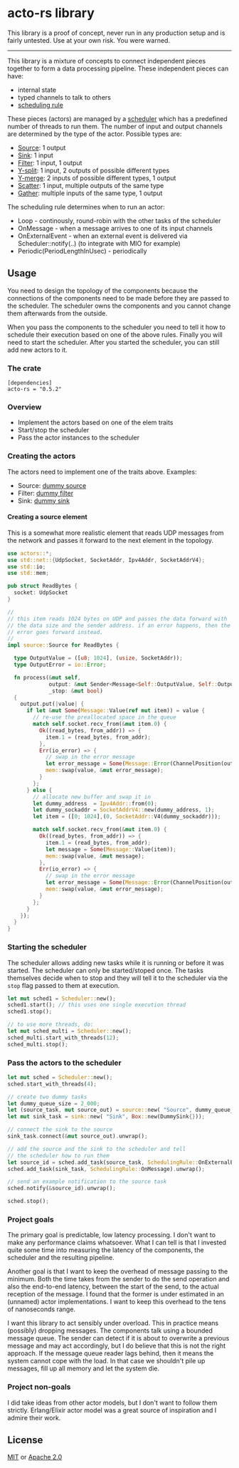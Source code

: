 # acto-rs library

This library is a proof of concept, never run in any production setup and is fairly untested. Use at your own risk. You were warned.

---

This library is a mixture of concepts to connect independent pieces together to form a data processing pipeline. These independent pieces can have:

- internal state
- typed channels to talk to others
- [scheduling rule](./src/lib.rs)

These pieces (actors) are managed by a [scheduler](./src/scheduler/mod.rs) which has a predefined number of threads to run them. The number of input and output channels are determined by the type of the actor. Possible types are:

- [Source](./src/elem/source.rs): 1 output
- [Sink](./src/elem/sink.rs): 1 input
- [Filter](./src/elem/filter.rs): 1 input, 1 output
- [Y-split](./src/elem/ysplit.rs): 1 input, 2 outputs of possible different types
- [Y-merge](./src/elem/ymerge.rs): 2 inputs of possible different types, 1 output
- [Scatter](./src/elem/scatter.rs): 1 input, multiple outputs of the same type
- [Gather](./src/elem/gather.rs): multiple inputs of the same type, 1 output

The scheduling rule determines when to run an actor:

- Loop - continously, round-robin with the other tasks of the scheduler
- OnMessage - when a message arrives to one of its input channels
- OnExternalEvent - when an external event is delivered via Scheduler::notify(..) (to integrate with MIO for example)
- Periodic(PeriodLengthInUsec) - periodically

## Usage

You need to design the topology of the components because the connections of the components need to be made before they are passed to the scheduler. The scheduler owns the components and you cannot change them afterwards from the outside.

When you pass the components to the scheduler you need to tell it how to schedule their execution based on one of the above rules. Finally you will need to start the scheduler. After you started the scheduler, you can still add new actors to it.

### The crate

```
[dependencies]
acto-rs = "0.5.2"
```

### Overview

- Implement the actors based on one of the elem traits
- Start/stop the scheduler
- Pass the actor instances to the scheduler

### Creating the actors

The actors need to implement one of the traits above. Examples:

- Source: [dummy source](/src/sample/dummy_source.rs)
- Filter: [dummy filter](/src/sample/dummy_source.rs)
- Sink: [dummy sink](/src/sample/dummy_source.rs)

#### Creating a source element

This is a somewhat more realistic element that reads UDP messages from the network and passes it forward to the next element in the topology.

```rust
use actors::*;
use std::net::{UdpSocket, SocketAddr, Ipv4Addr, SocketAddrV4};
use std::io;
use std::mem;

pub struct ReadBytes {
  socket: UdpSocket
}

//
// this item reads 1024 bytes on UDP and passes the data forward with
// the data size and the sender address. if an error happens, then the
// error goes forward instead.
//
impl source::Source for ReadBytes {

  type OutputValue = ([u8; 1024], (usize, SocketAddr));
  type OutputError = io::Error;

  fn process(&mut self,
             output: &mut Sender<Message<Self::OutputValue, Self::OutputError>>,
             _stop: &mut bool)
  {
    output.put(|value| {
      if let &mut Some(Message::Value(ref mut item)) = value {
        // re-use the preallocated space in the queue
        match self.socket.recv_from(&mut item.0) {
          Ok((read_bytes, from_addr)) => {
            item.1 = (read_bytes, from_addr);
          },
          Err(io_error) => {
            // swap in the error message
            let error_message = Some(Message::Error(ChannelPosition(output.seqno()), io_error));
            mem::swap(value, &mut error_message);
          }
        };
      } else {
        // allocate new buffer and swap it in
        let dummy_address  = Ipv4Addr::from(0);
        let dummy_sockaddr = SocketAddrV4::new(dummy_address, 1);
        let item = ([0; 1024],(0, SocketAddr::V4(dummy_sockaddr)));

        match self.socket.recv_from(&mut item.0) {
          Ok((read_bytes, from_addr)) => {
            item.1 = (read_bytes, from_addr);
            let message = Some(Message::Value(item));
            mem::swap(value, &mut message);
          },
          Err(io_error) => {
            // swap in the error message
            let error_message = Some(Message::Error(ChannelPosition(output.seqno()), io_error));
            mem::swap(value, &mut error_message);
          }
        };
      }
    });
  }
}
```

### Starting the scheduler

The scheduler allows adding new tasks while it is running or before it was started. The scheduler can only be started/stoped once. The tasks themselves decide when to stop and they will tell it to the scheduler via the `stop` flag passed to them at execution.

```rust
let mut sched1 = Scheduler::new();
sched1.start(); // this uses one single execution thread
sched1.stop();

// to use more threads, do:
let mut sched_multi = Scheduler::new();
sched_multi.start_with_threads(12);
sched_multi.stop();
```

### Pass the actors to the scheduler

```rust
let mut sched = Scheduler::new();
sched.start_with_threads(4);

// create two dummy tasks
let dummy_queue_size = 2_000;
let (source_task, mut source_out) = source::new( "Source", dummy_queue_size, Box::new(DummySource{}));
let mut sink_task = sink::new( "Sink", Box::new(DummySink{}));

// connect the sink to the source
sink_task.connect(&mut source_out).unwrap();

// add the source and the sink to the scheduler and tell
// the scheduler how to run them
let source_id = sched.add_task(source_task, SchedulingRule::OnExternalEvent).unwrap();
sched.add_task(sink_task, SchedulingRule::OnMessage).unwrap();

// send an example notification to the source task
sched.notify(&source_id).unwrap();

sched.stop();
```

### Project goals

The primary goal is predictable, low latency processing. I don't want to make any performance claims whatsoever. What I can tell is that I invested quite some time into measuring the latency of the components, the scheduler and the resulting pipeline.

Another goal is that I want to keep the overhead of message passing to the minimum. Both the time takes from the sender to do the send operation and also the end-to-end latency, between the start of the send, to the actual reception of the message. I found that the former is under estimated in an (unnamed) actor implementations. I want to keep this overhead to the tens of nanoseconds range.

I want this library to act sensibly under overload. This in practice means (possibly) dropping messages. The components talk using a bounded message queue. The sender can detect if it is about to overwrite a previous message and may act accordingly, but I do believe that this is not the right approach. If the message queue reader lags behind, then it means the system cannot cope with the load. In that case we shouldn't pile up messages, fill up all memory and let the system die.

### Project non-goals

I did take ideas from other actor models, but I don't want to follow them strictly. Erlang/Elixir actor model was a great source of inspiration and I admire their work.

## License

[MIT](./LICENSE-MIT) or [Apache 2.0](./LICENSE-APACHE)
